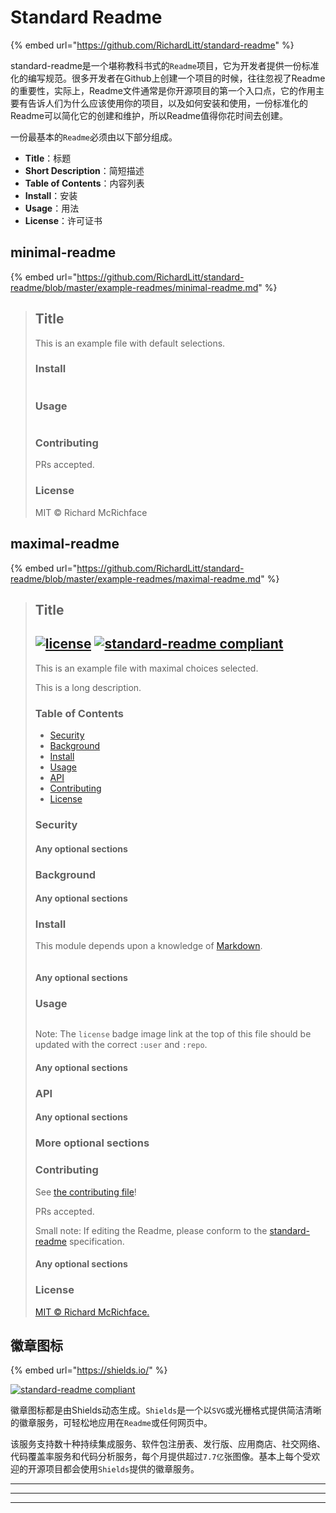 # Standard Readme

{% embed url="https://github.com/RichardLitt/standard-readme" %}

standard-readme是一个堪称教科书式的`Readme`项目，它为开发者提供一份标准化的编写规范。很多开发者在Github上创建一个项目的时候，往往忽视了Readme的重要性，实际上，Readme文件通常是你开源项目的第一个入口点，它的作用主要有告诉人们为什么应该使用你的项目，以及如何安装和使用，一份标准化的Readme可以简化它的创建和维护，所以Readme值得你花时间去创建。



一份最基本的`Readme`必须由以下部分组成。

* **Title**：标题
* **Short Description**：简短描述
* **Table of Contents**：内容列表
* **Install**：安装
* **Usage**：用法
* **License**：许可证书

## **minimal-readme** <a href="#blob-path" id="blob-path"></a>

{% embed url="https://github.com/RichardLitt/standard-readme/blob/master/example-readmes/minimal-readme.md" %}

> ## Title
>
> This is an example file with default selections.
>
> ### Install
>
> ```
> ```
>
> ### Usage
>
> ```
> ```
>
> ### Contributing
>
> PRs accepted.
>
> ### License
>
> MIT © Richard McRichface

## **maximal-readme** <a href="#blob-path" id="blob-path"></a>

{% embed url="https://github.com/RichardLitt/standard-readme/blob/master/example-readmes/maximal-readme.md" %}

> ## Title&#x20;
>
> ## [![license](https://camo.githubusercontent.com/4738d430387c93da0d49ef0428a7c7ddae18e81eaff99a014996d4f6b30fd3ef/68747470733a2f2f696d672e736869656c64732e696f2f6769746875622f6c6963656e73652f3a757365722f3a7265706f2e737667)](https://github.com/RichardLitt/standard-readme/blob/master/example-readmes/LICENSE) [![standard-readme compliant](https://camo.githubusercontent.com/f116695412df39ab3c98d8291befdb93af123f56aecc79fff4b20c410a5b54c7/68747470733a2f2f696d672e736869656c64732e696f2f62616467652f726561646d652532307374796c652d7374616e646172642d627269676874677265656e2e7376673f7374796c653d666c61742d737175617265)](https://github.com/RichardLitt/standard-readme)
>
> This is an example file with maximal choices selected.
>
> This is a long description.
>
> ### Table of Contents
>
> * [Security](https://github.com/RichardLitt/standard-readme/blob/master/example-readmes/maximal-readme.md#security)
> * [Background](https://github.com/RichardLitt/standard-readme/blob/master/example-readmes/maximal-readme.md#background)
> * [Install](https://github.com/RichardLitt/standard-readme/blob/master/example-readmes/maximal-readme.md#install)
> * [Usage](https://github.com/RichardLitt/standard-readme/blob/master/example-readmes/maximal-readme.md#usage)
> * [API](https://github.com/RichardLitt/standard-readme/blob/master/example-readmes/maximal-readme.md#api)
> * [Contributing](https://github.com/RichardLitt/standard-readme/blob/master/example-readmes/maximal-readme.md#contributing)
> * [License](https://github.com/RichardLitt/standard-readme/blob/master/example-readmes/maximal-readme.md#license)
>
> ### Security
>
> #### Any optional sections
>
> ### Background
>
> #### Any optional sections
>
> ### Install
>
> This module depends upon a knowledge of [Markdown](https://github.com/RichardLitt/standard-readme/blob/master/example-readmes).
>
> ```
> ```
>
> #### Any optional sections
>
> ### Usage
>
> ```
> ```
>
> Note: The `license` badge image link at the top of this file should be updated with the correct `:user` and `:repo`.
>
> #### Any optional sections
>
> ### API
>
> #### Any optional sections
>
> ### More optional sections
>
> ### Contributing
>
> See [the contributing file](https://github.com/RichardLitt/standard-readme/blob/master/example-readmes/CONTRIBUTING.md)!
>
> PRs accepted.
>
> Small note: If editing the Readme, please conform to the [standard-readme](https://github.com/RichardLitt/standard-readme) specification.
>
> #### Any optional sections
>
> ### License
>
> [MIT © Richard McRichface.](https://github.com/RichardLitt/standard-readme/blob/master/LICENSE)

## **徽章图标**

{% embed url="https://shields.io/" %}

[![standard-readme compliant](https://camo.githubusercontent.com/f116695412df39ab3c98d8291befdb93af123f56aecc79fff4b20c410a5b54c7/68747470733a2f2f696d672e736869656c64732e696f2f62616467652f726561646d652532307374796c652d7374616e646172642d627269676874677265656e2e7376673f7374796c653d666c61742d737175617265)](https://github.com/RichardLitt/standard-readme)

徽章图标都是由Shields动态生成。`Shields`是一个以`SVG`或光栅格式提供简洁清晰的徽章服务，可轻松地应用在`Readme`或任何网页中。

该服务支持数十种持续集成服务、软件包注册表、发行版、应用商店、社交网络、代码覆盖率服务和代码分析服务，每个月提供超过`7.7亿`张图像。基本上每个受欢迎的开源项目都会使用`Shields`提供的徽章服务。

****

****

****
